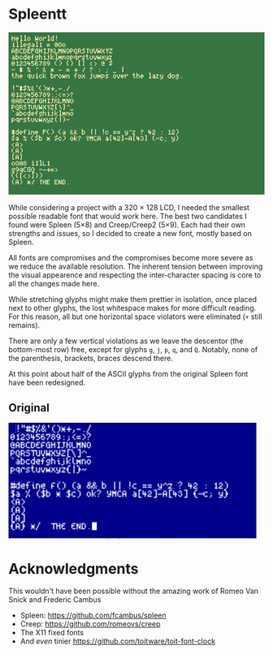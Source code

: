 # Spleentt

![spleentt](images/spleentt.png  "All ASCII characters in this (spleentt) font, with code snippets")

While considering a project with a 320 × 128 LCD, I needed the
smallest possible readable font that would work here.  The best two
candidates I found were Spleen (5×8) and Creep/Creep2 (5×9).  Each
had their own strengths and issues, so I decided to create a new font,
mostly based on Spleen.

All fonts are compromises and the compromises become more severe as we
reduce the available resolution.  The inherent tension between
improving the visual appearence and respecting the inter-character
spacing is core to all the changes made here.

While stretching glyphs might make them prettier in isolation, once
placed next to other glyphs, the lost whitespace makes for more
difficult reading.  For this reason, all but one horizontal space
violators were eliminated (`+` still remains).

There are only a few vertical violations as we leave the descentor
(the bottom-most row) free, except for glyphs `g`, `j`, `p`, `q`, and
`Q`.  Notably, none of the parenthesis, brackets, braces descend
there.

At this point about half of the ASCII glyphs from the original Spleen font
have been redesigned.

## Original

![spleen](images/spleen.png  "All ASCII characters in the original spleen font")

# Acknowledgments

This wouldn't have been possible without the amazing work of Romeo Van
Snick and Frederic Cambus

* Spleen: https://github.com/fcambus/spleen
* Creep: https://github.com/romeovs/creep
* The X11 fixed fonts
* And _even_ tinier https://github.com/toitware/toit-font-clock
